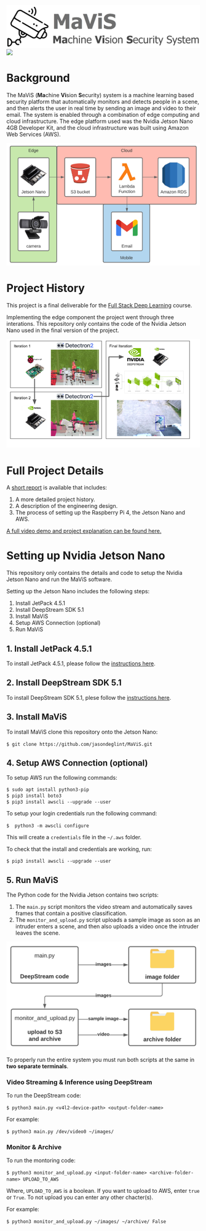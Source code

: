 ![](/media/mavis_logo.png)
![](/media/mavis_demo.gif)

# Background

The MaViS (**Ma**chine **Vi**sion **S**ecurity) system is a machine learning based security platform that automatically monitors and detects people in a scene, and then alerts the user in real time by sending an image and video to their email. The system is enabled through a combination of edge computing and cloud infrastructure. The edge platform used was the Nvidia Jetson Nano 4GB Developer Kit, and the cloud infrastructure was built using Amazon Web Services (AWS).

<img src="/media/overview.png" width=600>

# Project History

This project is a final deliverable for the [Full Stack Deep Learning](https://fullstackdeeplearning.com/) course. 

Implementing the edge component the project went through three interations. This repository only contains the code of the Nvidia Jetson Nano used in the final version of the project.

![](/media/project_history.png)

# Full Project Details

A [short report](/media/MaViS_short_report.pdf) is available that includes:
1. A more detailed project history.
2. A description of the engineering design.
3. The process of setting up the Raspberry Pi 4, the Jetson Nano and AWS.

[A full video demo and project explanation can be found here.](https://youtu.be/UVe5LXdPUYs) 

# Setting up Nvidia Jetson Nano

This repository only contains the details and code to setup the Nvidia Jetson Nano and run the MaViS software.

Setting up the Jetson Nano includes the following steps:
1. Install JetPack 4.5.1
2. Install DeepStream SDK 5.1
3. Install MaViS
4. Setup AWS Connection (optional)
5. Run MaViS

## 1. Install JetPack 4.5.1

To install JetPack 4.5.1, please follow the [instructions here](https://docs.nvidia.com/jetson/jetpack/install-jetpack/index.html).

## 2. Install DeepStream SDK 5.1

To install DeepStream SDK 5.1, plese follow the [instructions here](https://docs.nvidia.com/metropolis/deepstream/dev-guide/text/DS_Quickstart.html).

## 3. Install MaViS

To install MaViS clone this repository onto the Jetson Nano:

`$ git clone https://github.com/jasondeglint/MaViS.git`

## 4. Setup AWS Connection (optional)

To setup AWS run the following commands:

```
$ sudo apt install python3-pip
$ pip3 install boto3
$ pip3 install awscli --upgrade --user
```

To setup your login credentials run the following command:

`$  python3 -m awscli configure`

This will create a `credentials` file in the `~/.aws` folder.


To check that the install and credentials are working, run:

```
$ pip3 install awscli --upgrade --user
```

## 5. Run MaViS

The Python code for the Nvidia Jetson contains two scripts: 
1. The `main.py` script monitors the video stream and automatically saves frames that contain a positive classification. 
2. The `monitor_and_upload.py` script uploads a sample image as soon as an intruder enters a scene, and then also uploads a video once the intruder leaves the scene.

<img src="/media/jetson_code.png" width=600>

To properly run the entire system you must run both scripts at the same in **two separate terminals**.

### Video Streaming & Inference using DeepStream

To run the DeepStream code:

`$ python3 main.py <v4l2-device-path> <output-folder-name>`

For example:

`$ python3 main.py /dev/video0 ~/images/`

### Monitor & Archive

To run the montoring code:

`$ python3 monitor_and_upload.py <input-folder-name> <archive-folder-name> UPLOAD_TO_AWS`

Where, `UPLOAD_TO_AWS` is a boolean. If you want to upload to AWS, enter `true` or `True`. To not upload you can enter any other chacter(s).

For example:

`$ python3 monitor_and_upload.py ~/images/ ~/archive/ False`
